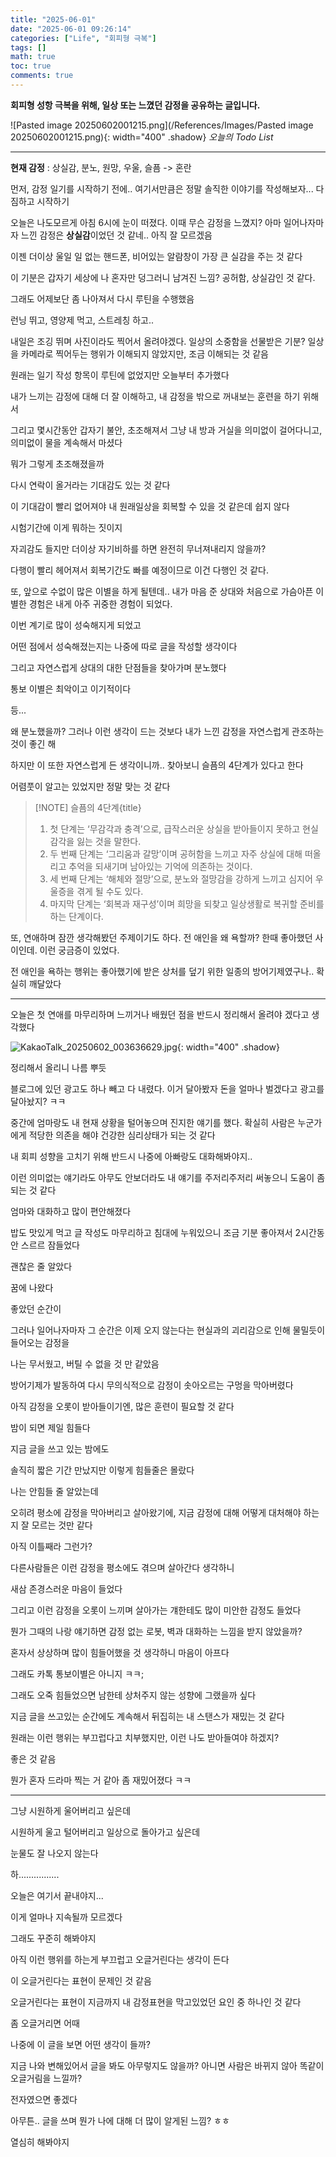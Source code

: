 ```yaml
---
title: "2025-06-01"
date: "2025-06-01 09:26:14"
categories: ["Life", "회피형 극복"]
tags: []
math: true
toc: true
comments: true
---
```


**회피형 성항 극복을 위해, 일상 또는 느꼈던 감정을 공유하는 글입니다.**

![Pasted image 20250602001215.png](/References/Images/Pasted image 20250602001215.png){: width="400" .shadow}
_오늘의 Todo List_

---

**현재 감정** : 상실감, 분노, 원망, 우울, 슬픔 -> 혼란

먼저, 감정 일기를 시작하기 전에.. 여기서만큼은 정말 솔직한 이야기를 작성해보자... 다짐하고 시작하기

오늘은 나도모르게 아침 6시에 눈이 떠졌다. 이때 무슨 감정을 느꼈지? 아마 일어나자마자 느낀 감정은 **상실감**이었던 것 같네.. 아직 잘 모르겠음

이젠 더이상 울일 일 없는 핸드폰, 비어있는 알람창이 가장 큰 실감을 주는 것 같다

이 기분은 갑자기 세상에 나 혼자만 덩그러니 남겨진 느낌? 공허함, 상실감인 것 같다.

그래도 어제보단 좀 나아져서 다시 루틴을 수행했음

런닝 뛰고, 영양제 먹고, 스트레칭 하고..

내일은 조깅 뛰며 사진이라도 찍어서 올려야겠다. 일상의 소중함을 선물받은 기분? 일상을 카메라로 찍어두는 행위가 이해되지 않았지만, 조금 이해되는 것 같음

원래는 일기 작성 항목이 루틴에 없었지만 오늘부터 추가했다

내가 느끼는 감정에 대해 더 잘 이해하고, 내 감정을 밖으로 꺼내보는 훈련을 하기 위해서

그리고 몇시간동안 갑자기 불안, 초조해져서 그냥 내 방과 거실을 의미없이 걸어다니고, 의미없이 물을 계속해서 마셨다

뭐가 그렇게 초조해졌을까

다시 연락이 올거라는 기대감도 있는 것 같다

이 기대감이 빨리 없어져야 내 원래일상을 회복할 수 있을 것 같은데 쉽지 않다

시험기간에 이게 뭐하는 짓이지

자괴감도 들지만 더이상 자기비하를 하면 완전히 무너져내리지 않을까?

다행이 빨리 헤어져서 회복기간도 빠를 예정이므로 이건 다행인 것 같다.

또, 앞으로 수없이 많은 이별을 하게 될텐데.. 내가 마음 준 상대와 처음으로 가슴아픈 이별한 경험은 내게 아주 귀중한 경험이 되었다.

이번 계기로 많이 성숙해지게 되었고

어떤 점에서 성숙해졌는지는 나중에 따로 글을 작성할 생각이다

그리고 자연스럽게 상대의 대한 단점들을 찾아가며 분노했다

통보 이별은 최악이고 이기적이다

등...

왜 분노했을까? 그러나 이런 생각이 드는 것보다 내가 느낀 감정을 자연스럽게 관조하는것이 좋긴 해

하지만 이 또한 자연스럽게 든 생각이니까.. 찾아보니 슬픔의 4단계가 있다고 한다

어렴풋이 알고는 있었지만 정말 맞는 것 같다

> [!NOTE] 슬픔의 4단계{title}
> 1. 첫 단계는 ‘무감각과 충격’으로, 급작스러운 상실을 받아들이지 못하고 현실감각을 잃는 것을 말한다.
> 2. 두 번째 단계는 ‘그리움과 갈망’이며 공허함을 느끼고 자주 상실에 대해 떠올리고 추억을 되새기며 남아있는 기억에 의존하는 것이다.
> 3. 세 번째 단계는 ‘해체와 절망’으로, 분노와 절망감을 강하게 느끼고 심지어 우울증을 겪게 될 수도 있다.
> 4. 마지막 단계는 ‘회복과 재구성’이며 희망을 되찾고 일상생활로 복귀할 준비를 하는 단계이다.

또, 연애하며 잠깐 생각해봤던 주제이기도 하다. 전 애인을 왜 욕할까? 한때 좋아했던 사이인데. 이런 궁금증이 있었다. 

전 애인을 욕하는 행위는 좋아했기에 받은 상처를 덮기 위한 일종의 방어기제였구나.. 확실히 깨달았다

---

오늘은 첫 연애를 마무리하며 느끼거나 배웠던 점을 반드시 정리해서 올려야 겠다고 생각했다

![KakaoTalk_20250602_003636629.jpg](/References/Images/KakaoTalk_20250602_003636629.jpg){: width="400" .shadow}

정리해서 올리니 나름 뿌듯

블로그에 있던 광고도 하나 빼고 다 내렸다. 이거 달아봤자 돈을 얼마나 벌겠다고 광고를 달아놨지? ㅋㅋ

중간에 엄마랑도 내 현재 상황을 털어놓으며 진지한 얘기를 했다. 확실히 사람은 누군가에게 적당한 의존을 해야 건강한 심리상태가 되는 것 같다

내 회피 성향을 고치기 위해 반드시 나중에 아빠랑도 대화해봐야지..

이런 의미없는 얘기라도 아무도 안보더라도 내 얘기를 주저리주저리 써놓으니 도움이 좀 되는 것 같다

엄마와 대화하고 많이 편안해졌다

밥도 맛있게 먹고 글 작성도 마무리하고 침대에 누워있으니 조금 기분 좋아져서 2시간동안 스르르 잠들었다

괜찮은 줄 알았다

꿈에 나왔다

좋았던 순간이

그러나 일어나자마자 그 순간은 이제 오지 않는다는 현실과의 괴리감으로 인해 물밀듯이 들어오는 감정을

나는 무서웠고, 버틸 수 없을 것 만 같았음

방어기제가 발동하여 다시 무의식적으로 감정이 솟아오르는 구멍을 막아버렸다

아직 감정을 오롯이 받아들이기엔, 많은 훈련이 필요할 것 같다

밤이 되면 제일 힘들다

지금 글을 쓰고 있는 밤에도

솔직히 짧은 기간 만났지만 이렇게 힘들줄은 몰랐다

나는 안힘들 줄 알았는데

오히려 평소에 감정을 막아버리고 살아왔기에, 지금 감정에 대해 어떻게 대처해야 하는지 잘 모르는 것만 같다

아직 이틀째라 그런가?

다른사람들은 이런 감정을 평소에도 겪으며 살아간다 생각하니

새삼 존경스러운 마음이 들었다

그리고 이런 감정을 오롯이 느끼며 살아가는 걔한테도 많이 미안한 감정도 들었다

뭔가 그때의 나랑 얘기하면 감정 없는 로봇, 벽과 대화하는 느낌을 받지 않았을까?

혼자서 상상하며 많이 힘들어했을 것 생각하니 마음이 아프다

그래도 카톡 통보이별은 아니지 ㅋㅋ;

그래도 오죽 힘들었으면 남한테 상처주지 않는 성향에 그랬을까 싶다

지금 글을 쓰고있는 순간에도 계속해서 뒤집히는 내 스탠스가 재밌는 것 같다

원래는 이런 행위는 부끄럽다고 치부했지만, 이런 나도 받아들여야 하겠지?

좋은 것 같음

뭔가 혼자 드라마 찍는 거 같아 좀 재밌어졌다 ㅋㅋ

---

그냥 시원하게 울어버리고 싶은데

시원하게 울고 털어버리고 일상으로 돌아가고 싶은데

눈물도 잘 나오지 않는다

하................

오늘은 여기서 끝내야지...

이게 얼마나 지속될까 모르겠다

그래도 꾸준히 해봐야지

아직 이런 행위를 하는게 부끄럽고 오글거린다는 생각이 든다

이 오글거린다는 표현이 문제인 것 같음

오글거린다는 표현이 지금까지 내 감정표현을 막고있었던 요인 중 하나인 것 같다

좀 오글거리면 어때

나중에 이 글을 보면 어떤 생각이 들까?

지금 나와 변해있어서 글을 봐도 아무렇지도 않을까? 아니면 사람은 바뀌지 않아 똑같이 오글거림을 느낄까?

전자였으면 좋겠다

아무튼.. 글을 쓰며 뭔가 나에 대해 더 많이 알게된 느낌? ㅎㅎ

열심히 해봐야지